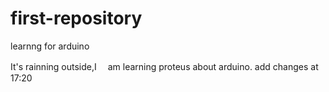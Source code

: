 # first-repository
learnng for arduino

It's rainning outside,I　 am learning proteus about arduino.
add changes at 17:20
